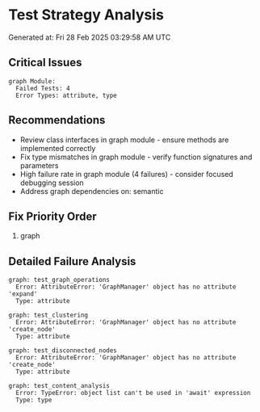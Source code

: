 # Test Strategy Analysis
Generated at: Fri 28 Feb 2025 03:29:58 AM UTC

## Critical Issues
```
graph Module:
  Failed Tests: 4
  Error Types: attribute, type

```

## Recommendations
- Review class interfaces in graph module - ensure methods are implemented correctly
- Fix type mismatches in graph module - verify function signatures and parameters
- High failure rate in graph module (4 failures) - consider focused debugging session
- Address graph dependencies on: semantic

## Fix Priority Order
 1. graph

## Detailed Failure Analysis
```
graph: test_graph_operations
  Error: AttributeError: 'GraphManager' object has no attribute 'expand'
  Type: attribute

graph: test_clustering
  Error: AttributeError: 'GraphManager' object has no attribute 'create_node'
  Type: attribute

graph: test_disconnected_nodes
  Error: AttributeError: 'GraphManager' object has no attribute 'create_node'
  Type: attribute

graph: test_content_analysis
  Error: TypeError: object list can't be used in 'await' expression
  Type: type

```
